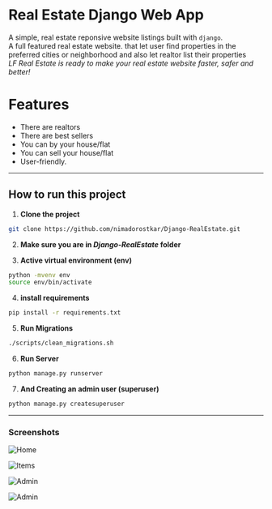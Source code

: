 # Real Estate Django Web App

A simple, real estate reponsive website listings built with `django`.
<br>
A full featured real estate website. that let user find properties in the preferred cities or neighborhood and also let realtor list their properties
<br>
*LF Real Estate is ready to make your real estate website faster, safer and better!*

# Features
* There are realtors
* There are best sellers
* You can by your house/flat
* You can sell your house/flat
* User-friendly.

<hr>

## How to run this project


1. **Clone the project**

```sh
git clone https://github.com/nimadorostkar/Django-RealEstate.git
```

2.  **Make sure you are in *Django-RealEstate* folder**


3. **Active virtual environment (env)**
```sh
python -mvenv env
source env/bin/activate
```

4. **install requirements**
```sh
pip install -r requirements.txt
```

5. **Run Migrations**

```sh
./scripts/clean_migrations.sh

```

6. **Run Server**

```sh
python manage.py runserver
```

7. **And Creating an admin user (superuser)**

```sh
python manage.py createsuperuser
```


<hr>



### Screenshots

![Home](https://github.com/nimadorostkar/Django-RealEstate/blob/master/screenshots/1.png)

![Items](https://github.com/nimadorostkar/Django-RealEstate/blob/master/screenshots/2.png)

![Admin](https://github.com/nimadorostkar/Django-RealEstate/blob/master/screenshots/3.png)

![Admin](https://github.com/nimadorostkar/Django-RealEstate/blob/master/screenshots/4.png)

